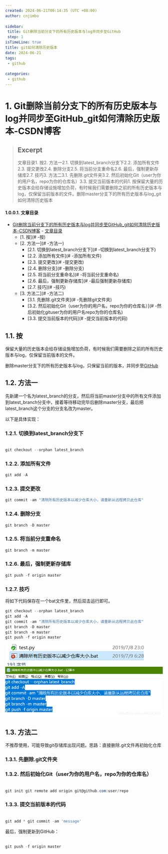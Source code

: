 ```yaml
---
created: 2024-06-21T00:14:35 (UTC +08:00)
author: cnjimbo

sidebar:
 title: Git删除当前分支下的所有历史版本与log并同步至GitHub
 step: 1
isTimeLine: true
title: git如何清除历史版本
date: 2024-06-21
tags:
 - github

categories:
 - github
---
```


# 1. Git删除当前分支下的所有历史版本与log并同步至GitHub_git如何清除历史版本-CSDN博客

> ## Excerpt
> 文章目录1. 按2. 方法一2.1. 切换到latest_branch分支下2.2. 添加所有文件2.3. 提交更改2.4. 删除分支2.5. 将当前分支重命名2.6. 最后，强制更新存储库2.7. 技巧3. 方法二3.1. 先删除.git文件夹3.2. 然后初始化Git（user为你的用户名，repo为你的仓库名）3.3. 提交当前版本的代码1. 按保留大量的历史版本会给存储设施增加负荷，有时候我们需要删除之前的所有历史版本与log，仅保留当前版本的文件。删除master分支下的所有历史版本与log_git如何清除历史版本

#### 1.0.0.1. 文章目录

- [Git删除当前分支下的所有历史版本与log并同步至GitHub_git如何清除历史版本-CSDN博客](#git删除当前分支下的所有历史版本与log并同步至github_git如何清除历史版本-csdn博客)
      - [文章目录](#文章目录)
  - [1. 按](# -按)
  - [2. 方法一](# -方法一)
    - [2.1. 切换到latest_branch分支下](# -切换到latest_branch分支下)
    - [2.2. 添加所有文件](# -添加所有文件)
    - [2.3. 提交更改](# -提交更改)
    - [2.4. 删除分支](# -删除分支)
    - [2.5. 将当前分支重命名](# -将当前分支重命名)
    - [2.6. 最后，强制更新存储库](# -最后强制更新存储库)
    - [2.7. 技巧](# -技巧)
  - [3. 方法二](# -方法二)
    - [3.1. 先删除.git文件夹](# -先删除git文件夹)
    - [3.2. 然后初始化Git（user为你的用户名，repo为你的仓库名）](# -然后初始化gituser为你的用户名repo为你的仓库名)
    - [3.3. 提交当前版本的代码](# -提交当前版本的代码)

## 1.1. 按

保留大量的历史版本会给存储设施增加负荷，有时候我们需要删除之前的所有历史版本与log，仅保留当前版本的文件。

删除master分支下的所有历史版本与log，只保留当前的版本，并同步至[GitHub](https://github.com/cnjimbo/cnjimbo.github.io)

## 1.2. 方法一

先新建一个名为latest_branch的分支，然后将当前master分支中的所有文件添加到latest_branch分支中，接着等待移动完毕后删除master分支，最后把latest_branch这个分支的分支名改为master。

以下是具体实现：

### 1.2.1. 切换到latest_branch分支下

```powershell

git checkout --orphan latest_branch

```

### 1.2.2. 添加所有文件

```powershell
git add -A

```

### 1.2.3. 提交更改

```powershell
git commit -am "清除所有历史版本以减少仓库大小，请重新从远程拷贝此仓库"

```

### 1.2.4. 删除分支

```powershell
git branch -D master

```

### 1.2.5. 将当前分支重命名

```powershell
git branch -m master

```

### 1.2.6. 最后，强制更新存储库

```powershell
git push -f origin master

```

### 1.2.7. 技巧

将如下代码保存在一个bat文件里，然后双击运行即可。

```powershell
git checkout --orphan latest_branch
git add -A
git commit -am "清除所有历史版本以减少仓库大小，请重新从远程拷贝此仓库"
git branch -D master
git branch -m master
git push -f origin master

```

![在这里插入图片描述](./Git删除当前分支下的所有历史版本与log并同步至GitHub_git如何清除历史版本/20190709062953681.png)
![在这里插入图片描述](./Git删除当前分支下的所有历史版本与log并同步至GitHub_git如何清除历史版本/x-oss-process=image.png)

## 1.3. 方法二

不推荐使用，可能导致git存储库出现问题。思路：直接删除.git文件再初始化仓库

### 1.3.1. 先删除.git文件夹

### 1.3.2. 然后初始化Git（user为你的用户名，repo为你的仓库名）

```powershell

git init git remote add origin git@github.com:user/repo

```

### 1.3.3. 提交当前版本的代码

```powershell

git add * git commit -am 'message'

```

最后，强制更新到GitHub：

```powershell

git push -f origin master

```
